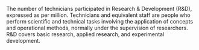 The number of technicians participated in Research & Development (R&D), expressed as per million. Technicians and equivalent staff are people who perform scientific and technical tasks involving the application of concepts and operational methods, normally under the supervision of researchers. R&D covers basic research, applied research, and experimental development.